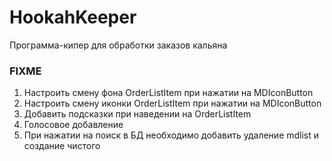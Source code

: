 # HookahKeeper

Программа-кипер для обработки заказов кальяна

### FIXME
1. Настроить смену фона OrderListItem при нажатии на MDIconButton
2. Настроить смену иконки OrderListItem при нажатии на MDIconButton
3. Добавить подсказки при наведении на OrderListItem
4. Голосовое добавление
5. При нажатии на поиск в БД необходимо добавить удаление mdlist и создание чистого
